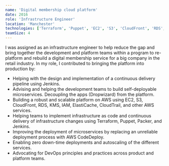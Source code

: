 ```yaml
---
name: 'Digital membership cloud platform'
date: 2016
role: 'Infrastructure Engineer'
location: 'Manchester'
technologies: ['Terraform', 'Puppet', 'EC2', 'S3', 'CloudFront', 'RDS', KMS, 'IAM', 'ElastiCache', 'CodeDeploy', 'Jenkins']
teamSize: 4
---
```


I was assigned as an infrastructure engineer to help reduce the gap and bring together the development and platform teams within a program to re-platform and rebuild a digital membership service for a big company in the retail industry. 
In my role, I contributed to bringing the platform into production by:

*   Helping with the design and implementation of a continuous delivery pipeline using Jenkins.
*   Advising and helping the development teams to build self-deployable microservices. Decoupling the apps (Dropwizard) from the platform.
*   Building a robust and scalable platform on AWS using EC2, S3, CloudFront, RDS, KMS, IAM, ElastiCache, CloudTrail, and other AWS services.
*   Helping teams to implement infrastructure as code and continuous delivery of infrastructure changes using Terraform, Puppet, Packer, and Jenkins.
*   Improving the deployment of microservices by replacing an unreliable deployment process with AWS CodeDeploy.
*   Enabling zero down-time deployments and autoscaling of the different services.
*   Advocating for DevOps principles and practices across product and platform teams.
